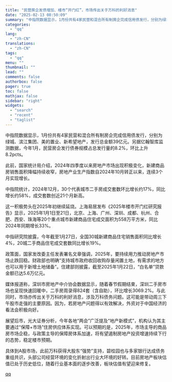 ```yaml
---
title: "民营房企发债增加、楼市“开门红”，市场传出关于万科的利好消息"
date: "2025-02-13 08:50:09"
summary: "中指院数据显示，1月份共有4家民营和混合所有制房企完成信用债发行，分别为绿城、滨江集团、美的置业、新..."
categories:
  - "qq"
lang:
  - "zh-CN"
translations:
  - "zh-CN"
tags:
  - "qq"
menu: ""
thumbnail: ""
lead: ""
comments: false
authorbox: false
pager: true
toc: false
mathjax: false
sidebar: "right"
widgets:
  - "search"
  - "recent"
  - "taglist"
---
```


中指院数据显示，1月份共有4家民营和混合所有制房企完成信用债发行，分别为绿城、滨江集团、美的置业、新希望地产，发行总金额39亿元。另据亿翰智库监测数据，今年1月，民营房企发行债券规模占总发行量的8.2%，环比上升8.2pcts。

此前，国家统计局介绍，2024年四季度以来房地产市场出现积极变化，新建商品房销售面积降幅持续收窄，房地产业生产指数自2024年10月转正以来，连续3个月实现增长。

中指院统计，2024年12月，30个代表城市二手房成交套数环比增长约17%，同比增长约58%，成交套数创近21个月新高。

这一积极势头在2025年初继续延烧。上海易居发布《2025年楼市开门红研究报告》显示，2025年1月1日至21日，北京、上海、广州、深圳、成都、杭州、合肥、西安、珠海等20个重点城市新建商品住宅成交面积为558万平方米，同比2024年同期增长33%。

中指研究院披露，今年截至1月27日，全国30城新建商品住宅销售面积同比增长4%，20城二手商品住宅成交套数同比增长19%。

政策面，国家发改委主任发表署名文章强调，2025年，要持续用力推动房地产市场止跌回稳。财政部也明确“支持城市政府收回收购存量闲置土地，有需求的地方也可以用于新增土地储备”。住建部则披露，截至2025年1月22日，“白名单”贷款金额已达5.6万亿元。

媒体报道称，深圳市房地产中介协会数据显示，随着春节假期结束，深圳二手房市场也呈现快速回暖中，二手房周录得824套（含自助），环比增长3069.2%。与此同时，市场亦传出关于万科的利好消息，涉及万科债务问题。这可能是带动周三下午股市走强的主要原因。因为，若房地产问题得以有效解决，外资对于中国经济的看法会积极向好。

展望后市，光大证券分析，今年各地“两会”广泛提及“地产新模式”，机构认为其主要通过“保障+市场”住房供应体系实现。可以预期的是，2025年，市场主导的商品房市场企稳，与政策主导的保障房体系加速，将有望遏制房地产投资增速持续下行的态势，稳定楼市预期。

具体到A股市场，此前万科获得大股东“强势”支持，碧桂园也与多家银行达成债务重组共识，头部公司经营环境的变化折射出行业大环境的好转。目前房地产板块估值已处于历史低位，随着行业基本面的逐步改善，板块估值有望迎来修复。

[qq](https://new.qq.com/rain/a/20250213A01IWX00)
